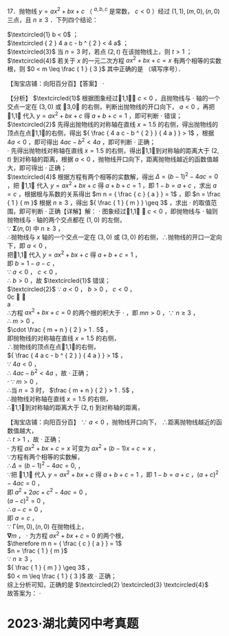17．抛物线 $y = a x ^ { 2 } + b x + c$ （ $^ { a , b , c }$ 是常数， $c < 0$ ）经过 $( 1 , 1 ) , ( m , 0 ) , ( n , 0 )$ 三点，且 $n \geq 3$ ．下列四个结论：

$\textcircled{1} b < 0$ ；  
$\textcircled { 2 } 4 a c - b ^ { 2 } < 4 a$ ；  
$\textcircled{3}$ 当 $n = 3$ 时，若点 $( 2 , t )$ 在该抛物线上，则 $t > 1$ ；  
$\textcircled{4}$ 若关于 $x$ 的一元二次方程 $a x ^ { 2 } + b x + c = x$ 有两个相等的实数根，则 $0 < m \leq \frac { 1 } { 3 }$ 其中正确的是 （填写序号）．

【淘宝店铺：向阳百分百】【答案】 $\cdot$

【分析】 $\textcircled{1}$ 根据图象经过1,1， $c < 0$ ，且抛物线与 $\cdot$ 轴的一个交点一定在 $\left( 3 , 0 \right)$ 或 3,0 的右侧，判断出抛物线的开口向下， $a < 0$ ，再把1,1 代入 $y = a x ^ { 2 } + b x + c$ 得 $a + b + c = 1$ ，即可判断 $\cdot$ 错误；$\textcircled{2}$ 先得出抛物线的对称轴在直线 $x = 1 . 5$ 的右侧，得出抛物线的顶点在点1,1的右侧，得出 ${ \frac { 4 a c - b ^ { 2 } } { 4 a } } > 1$ ，根据 $4 a < 0$ ，即可得出 $4 a c - b ^ { 2 } < 4 a$ ，即可判断 $\cdot$ 正确；  
$\cdot$ 先得出抛物线对称轴在直线 $x = 1 . 5$ 的右侧，得出1,1到对称轴的距离大于 $\left( 2 , t \right)$ 到对称轴的距离，根据 $a < 0$ ，抛物线开口向下，距离抛物线越近的函数值越大，即可得出 $\cdot$ 正确；  
$\textcircled{4}$ 根据方程有两个相等的实数解，得出 $\Delta = \left( b - 1 \right) ^ { 2 } - 4 a c = 0$ ，把 1,1 代入 $y = a x ^ { 2 } + b x + c$ 得 $a + b + c = 1$ ，即 $1 - b = a + c$ ，求出 $a = c$ ，根据根与系数的关系得出 $m n = { \frac { c } { a } } = 1$ ，即 $n = \frac { 1 } { m }$ 根据 $n \geq 3$ ，得出 ${ \frac { 1 } { m } } \geq 3$ ，求出 $\cdot$ 的取值范围，即可判断 $\cdot$ 正确【详解】解： $\cdot$ 图象经过1,1 ， $c < 0$ ，即抛物线与 $\cdot$ 轴则抛物线与 $\cdot$ 轴的两个交点都在 $\left( 1 , 0 \right)$ 的左侧，  
∵ $\mathbf { \Sigma } \left( n , 0 \right)$ 中 $n \geq 3$ ，  
∴抛物线与 $x$ 轴的一个交点一定在 $\left( 3 , 0 \right)$ 或 $\left( 3 , 0 \right)$ 的右侧，∴抛物线的开口一定向下，即 $a < 0$ ，  
把1,1 代入 $y = a x ^ { 2 } + b x + c$ 得 $a + b + c = 1$ ，  
即 $b = 1 - a - c$ ，  
∵ $a < 0$ ， $c < 0$ ，  
∴ $b > 0$ ，故 $\textcircled{1}$ 错误；  
$\textcircled{2}$ ∵ $a < 0$ ， $b > 0$ ， $c < 0$ ，  
0c  ，  
a  
∴方程 $a x ^ { 2 } + b x + c = 0$ 的两个根的积大于 $\cdot$ ，即 $m n > 0$ ，∵ $n \geq 3$ ，  
∴ $m > 0$ ，  
$\cdot \frac { m + n } { 2 } > 1 . 5$ ，  
即抛物线的对称轴在直线 $x = 1 . 5$ 的右侧，  
∴抛物线的顶点在点1,1的右侧，  
${ \frac { 4 a c - b ^ { 2 } } { 4 a } } > 1$ ，  
∵ $4 a < 0$ ，  
∴ $4 a c - b ^ { 2 } < 4 a$ ，故 $\cdot$ 正确；  
$\cdot$ ∵ $m > 0$ ，  
∴当 $n = 3$ 时， $\frac { m + n } { 2 } > 1 . 5$ ，  
∴抛物线对称轴在直线 $x = 1 . 5$ 的右侧，  
∴1,1到对称轴的距离大于 $\left( 2 , t \right)$ 到对称轴的距离，

【淘宝店铺：向阳百分百】 ∵ $a < 0$ ，抛物线开口向下，
∴距离抛物线越近的函数值越大，  
∴ $t > 1$ ，故 $\cdot$ 正确；  
$\cdot$ 方程 $a x ^ { 2 } + b x + c = x$ 可变为 $a x ^ { 2 } + ( b - 1 ) x + c = x$ ，  
∵方程有两个相等的实数解，  
$\therefore \Delta = \left( b - 1 \right) ^ { 2 } - 4 a c = 0 ,$ ，  
∵把 1,1 代入 $y = a x ^ { 2 } + b x + c$ 得 $a + b + c = 1$ ，即 $1 - b = a + c$ ，$\left( a + c \right) ^ { 2 } - 4 a c = 0$ ，  
即 $a ^ { 2 } + 2 a c + c ^ { 2 } - 4 a c = 0$ ，  
$\left( a - c \right) ^ { 2 } = 0$ ，  
$\therefore a - c = 0$ ，  
即 $a = c$ ，  
∵ $\mathsf { \Gamma } ( m , 0 ) , ( n , 0 )$ 在抛物线上，  
$\mathbf { \nabla } m$ ， $\cdot$ 为方程 $a x ^ { 2 } + b x + c = 0$ 的两个根，  
$\therefore m n = { \frac { c } { a } } = 1$   
$n = \frac { 1 } { m }$   
∵ $n \geq 3$ ，  
${ \frac { 1 } { m } } \geq 3$ ，  
$0 < m \leq \frac { 1 } { 3 }$ 故 $\cdot$ 正确；  
综上分析可知，正确的是 $\textcircled{2} \textcircled{3} \textcircled{4}$   
故答案为： $\cdot$

# 2023·湖北黄冈中考真题
